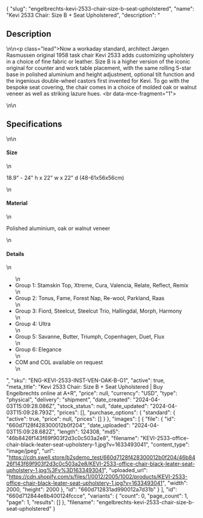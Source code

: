 {
  "slug": "engelbrechts-kevi-2533-chair-size-b-seat-upholstered",
  "name": "Kevi 2533 Chair: Size B + Seat Upholstered",
  "description": "<h2>Description</h2>\n<!-- split -->\n<p class=\"lead\">Now a workaday standard, architect Jørgen Rasmussen original 1958 task chair Kevi 2533 adds customizing upholstery in a choice of fine fabric or leather. Size B is a higher version of the iconic original for counter and work table placement, with the same rolling 5-star base in polished aluminium and height adjustment, optional tilt function and the ingenious double-wheel castors first invented for Kevi. To go with the bespoke seat covering, the chair comes in a choice of molded oak or walnut veneer as well as striking lazure hues. <br data-mce-fragment=\"1\"></p>\n<!-- split -->\n<h2>Specifications</h2>\n<!-- split -->\n<h4>Size</h4>\n<p>18.9\" - 24\" h x 22\" w x 22\" d (48-61x56x56cm)</p>\n<h4>Material</h4>\n<p>Polished aluminium, oak or walnut veneer </p>\n<h4>Details</h4>\n<ul>\n<li>Group 1: Stamskin Top, Xtreme, Cura, Valencia, Relate, Reflect, Remix</li>\n<li>Group 2: Tonus, Fame, Forest Nap, Re-wool, Parkland, Raas</li>\n<li>Group 3: Fiord, Steelcut, Steelcut Trio, Hallingdal, Morph, Harmony</li>\n<li>Group 4: Ultra</li>\n<li>Group 5: Savanne, Butter, Triumph, Copenhagen, Duet, Flux</li>\n<li>Group 6: Elegance</li>\n<li>COM and COL available on request</li>\n</ul>",
  "sku": "ENG-KEVI-2533-INST-VEN-OAK-B-G1",
  "active": true,
  "meta_title": "Kevi 2533 Chair: Size B + Seat Upholstered | Buy Engelbrechts online at A+R",
  "price": null,
  "currency": "USD",
  "type": "physical",
  "delivery": "shipment",
  "date_created": "2024-04-03T15:09:28.086Z",
  "stock_status": null,
  "date_updated": "2024-04-03T15:09:28.793Z",
  "prices": [],
  "purchase_options": {
    "standard": {
      "active": true,
      "price": null,
      "prices": []
    }
  },
  "images": [
    {
      "file": {
        "id": "660d7128f428300012b0f204",
        "date_uploaded": "2024-04-03T15:09:28.682Z",
        "length": 124308,
        "md5": "46b8426f143f69f903f2d3c0c503a2e8",
        "filename": "KEVI-2533-office-chair-black-leater-seat-upholstery-1.jpg?v=1633493041",
        "content_type": "image/jpeg",
        "url": "https://cdn.swell.store/b2sdemo_test/660d7128f428300012b0f204/46b8426f143f69f903f2d3c0c503a2e8/KEVI-2533-office-chair-black-leater-seat-upholstery-1.jpg%3Fv%3D1633493041",
        "uploaded_url": "https://cdn.shopify.com/s/files/1/0012/2005/1002/products/KEVI-2533-office-chair-black-leater-seat-upholstery-1.jpg?v=1633493041",
        "width": 2000,
        "height": 2000
      },
      "id": "660d712831ad990012a7d31b"
    }
  ],
  "id": "660d712844e8b400124fccce",
  "variants": {
    "count": 0,
    "page_count": 1,
    "page": 1,
    "results": []
  },
  "filename": "engelbrechts-kevi-2533-chair-size-b-seat-upholstered"
}